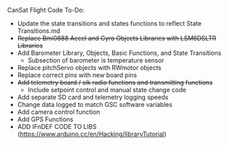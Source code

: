 CanSat Flight Code To-Do:

- Update the state transitions and states functions to reflect State Transitions.md
- ~~Replace Bmi0888 Accel and Gyro Objects Libraries with LSM6DSLTR Libraries~~
- Add Barometer Library, Objects, Basic Functions, and State Transitions
	- Subsection of barometer is temperature sensor
- Replace pitchServo objects with RWmotor objects
- Replace correct pins with new board pins
- ~~Add telemetry board / sik radio functions and transmitting functions~~
	- Include setpoint control and manual state change code
- Add separate SD card and telemetry logging speeds
- Change data logged to match GSC software variables
- Add camera control function
- Add GPS Functions
- ADD IFnDEF CODE TO LIBS (https://www.arduino.cc/en/Hacking/libraryTutorial)